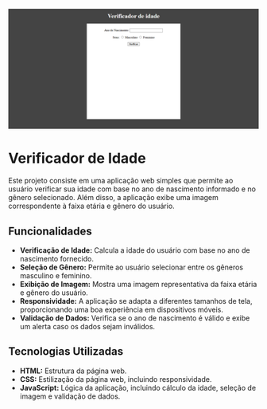 ![Verificador de idade](imagens/verificadorDeIdade.png)

# Verificador de Idade

Este projeto consiste em uma aplicação web simples que permite ao usuário verificar sua idade com base no ano de nascimento informado e no gênero selecionado. Além disso, a aplicação exibe uma imagem correspondente à faixa etária e gênero do usuário.

## Funcionalidades

* **Verificação de Idade:** Calcula a idade do usuário com base no ano de nascimento fornecido.
* **Seleção de Gênero:** Permite ao usuário selecionar entre os gêneros masculino e feminino.
* **Exibição de Imagem:** Mostra uma imagem representativa da faixa etária e gênero do usuário.
* **Responsividade:** A aplicação se adapta a diferentes tamanhos de tela, proporcionando uma boa experiência em dispositivos móveis.
* **Validação de Dados:** Verifica se o ano de nascimento é válido e exibe um alerta caso os dados sejam inválidos.

## Tecnologias Utilizadas

* **HTML:** Estrutura da página web.
* **CSS:** Estilização da página web, incluindo responsividade.
* **JavaScript:** Lógica da aplicação, incluindo cálculo da idade, seleção de imagem e validação de dados.
